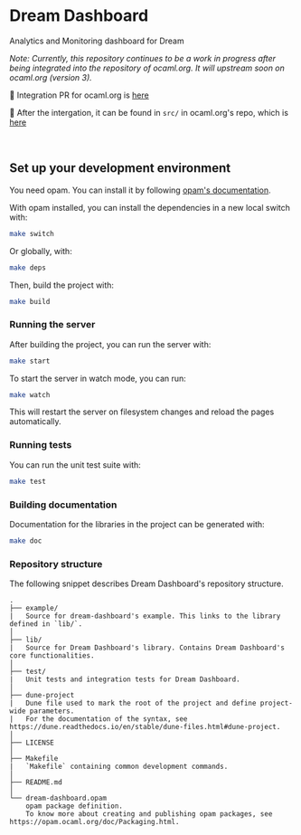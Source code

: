 # Dream Dashboard 

Analytics and Monitoring dashboard for Dream

*Note: Currently, this repository continues to be a work in progress after being integrated into the repository of ocaml.org. It will upstream soon on ocaml.org (version 3).*

:dizzy: Integration PR for ocaml.org is [here](https://github.com/ocaml/ocaml.org/pull/399) <br>

👀 After the intergation, it can be found in `src/` in ocaml.org's repo, which is [here](https://github.com/ocaml/ocaml.org/tree/main/src/dream_dashboard)

</br>

## Set up your development environment

You need opam. You can install it by following [opam's documentation](https://opam.ocaml.org/doc/Install.html).

With opam installed, you can install the dependencies in a new local switch with:

```bash
make switch
```

Or globally, with:

```bash
make deps
```

Then, build the project with:

```bash
make build
```

### Running the server

After building the project, you can run the server with:

```bash
make start
```

To start the server in watch mode, you can run:

```bash
make watch
```

This will restart the server on filesystem changes and reload the pages automatically.

### Running tests

You can run the unit test suite with:

```bash
make test
```

### Building documentation

Documentation for the libraries in the project can be generated with:

```bash
make doc
```

### Repository structure

The following snippet describes Dream Dashboard's repository structure.

```text
.
├── example/
|   Source for dream-dashboard's example. This links to the library defined in `lib/`.
│
├── lib/
|   Source for Dream Dashboard's library. Contains Dream Dashboard's core functionalities.
│
├── test/
|   Unit tests and integration tests for Dream Dashboard.
│
├── dune-project
|   Dune file used to mark the root of the project and define project-wide parameters.
|   For the documentation of the syntax, see https://dune.readthedocs.io/en/stable/dune-files.html#dune-project.
│
├── LICENSE
│
├── Makefile
|   `Makefile` containing common development commands.
│
├── README.md
│
└── dream-dashboard.opam
    opam package definition.
    To know more about creating and publishing opam packages, see https://opam.ocaml.org/doc/Packaging.html.
```
